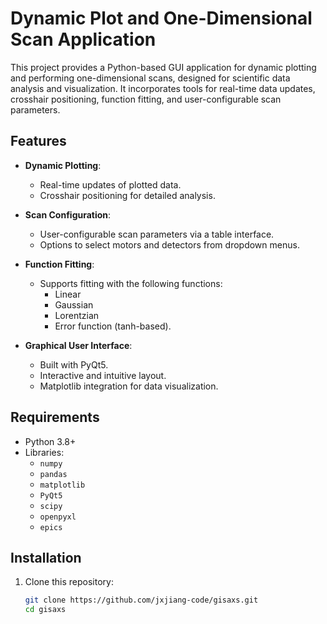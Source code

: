 # Dynamic Plot and One-Dimensional Scan Application

This project provides a Python-based GUI application for dynamic plotting and performing one-dimensional scans, designed for scientific data analysis and visualization. It incorporates tools for real-time data updates, crosshair positioning, function fitting, and user-configurable scan parameters.

## Features

- **Dynamic Plotting**:
  - Real-time updates of plotted data.
  - Crosshair positioning for detailed analysis.

- **Scan Configuration**:
  - User-configurable scan parameters via a table interface.
  - Options to select motors and detectors from dropdown menus.

- **Function Fitting**:
  - Supports fitting with the following functions:
    - Linear
    - Gaussian
    - Lorentzian
    - Error function (tanh-based).

- **Graphical User Interface**:
  - Built with PyQt5.
  - Interactive and intuitive layout.
  - Matplotlib integration for data visualization.

## Requirements

- Python 3.8+
- Libraries:
  - `numpy`
  - `pandas`
  - `matplotlib`
  - `PyQt5`
  - `scipy`
  - `openpyxl`
  - `epics`

## Installation

1. Clone this repository:
   ```bash
   git clone https://github.com/jxjiang-code/gisaxs.git
   cd gisaxs
